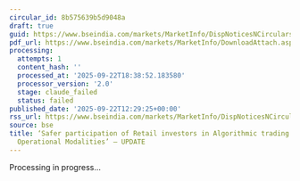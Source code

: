 ```yaml
---
circular_id: 8b575639b5d9048a
draft: true
guid: https://www.bseindia.com/markets/MarketInfo/DispNoticesNCirculars.aspx?Noticeid={33F1A871-19A6-429C-9ED3-437E8600CEA3}&noticeno=20250922-19&dt=09/22/2025&icount=19&totcount=58&flag=0
pdf_url: https://www.bseindia.com/markets/MarketInfo/DownloadAttach.aspx?id=20250922-19&attachedId=6cab833f-1736-4879-8a7b-1064be25b1a0
processing:
  attempts: 1
  content_hash: ''
  processed_at: '2025-09-22T18:38:52.183580'
  processor_version: '2.0'
  stage: claude_failed
  status: failed
published_date: '2025-09-22T12:29:25+00:00'
rss_url: https://www.bseindia.com/markets/MarketInfo/DispNoticesNCirculars.aspx?Noticeid={33F1A871-19A6-429C-9ED3-437E8600CEA3}&noticeno=20250922-19&dt=09/22/2025&icount=19&totcount=58&flag=0
source: bse
title: ‘Safer participation of Retail investors in Algorithmic trading – Detailed
  Operational Modalities’ – UPDATE
---
```


Processing in progress...